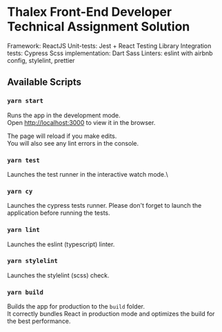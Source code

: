 # Thalex Front-End Developer Technical Assignment Solution

Framework: ReactJS
Unit-tests: Jest + React Testing Library
Integration tests: Cypress
Scss implementation: Dart Sass
Linters: eslint with airbnb config, stylelint, prettier

## Available Scripts

### `yarn start`

Runs the app in the development mode.\
Open [http://localhost:3000](http://localhost:3000) to view it in the browser.

The page will reload if you make edits.\
You will also see any lint errors in the console.

### `yarn test`

Launches the test runner in the interactive watch mode.\

### `yarn cy`

Launches the cypress tests runner. Please don't forget to launch the application before running the tests.

### `yarn lint`

Launches the eslint (typescript) linter.

### `yarn stylelint`

Launches the stylelint (scss) check.

### `yarn build`

Builds the app for production to the `build` folder.\
It correctly bundles React in production mode and optimizes the build for the best performance.
